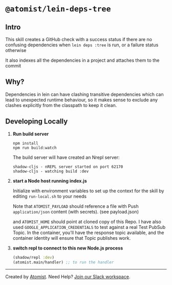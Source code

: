 # `@atomist/lein-deps-tree`

## Intro

This skill creates a GitHub check with a success status if there are no
confusing dependencies when `lein deps :tree` is run, or a failure status
otherwise

It also indexes all the dependencies in a project and attaches them to the
commit

## Why?

Dependencies in lein can have clashing transitive dependencies which can lead to
unexpected runtime behaviour, so it makes sense to exclude any clashes
explicitly from the classpath to keep it clean.

## Developing Locally

1.  **Run build server**

    ```shell
    npm install
    npm run build:watch
    ```

    The build server will have created an Nrepl server:

    ```shell
    shadow-cljs - nREPL server started on port 62170
    shadow-cljs - watching build :dev
    ```

2.  **start a Node host running index.js**

    Initialize with environment variables to set up the context for the skill by
    editing `run-local.sh` to your needs

    Note that `ATOMIST_PAYLOAD` should reference a file with Push
    `application/json` content (with secrets). (see payload.json)

    and `ATOMIST_HOME` should point at cloned copy of this Repo. I have also
    used `GOOGLE_APPLICATION_CREDENTIALS` to test against a real Test PubSub
    Topic. In the container, you'll have the response topic available, and the
    container identity will ensure that Topic publishes work.

3.  **switch repl to connect to this new Node.js process**

    ```clojure
    (shadow/repl :dev)
    (atomist.main/handler) ;; to run the handler
    ```

---

Created by [Atomist][atomist]. Need Help? [Join our Slack workspace][slack].

[atomist]: https://atomist.com/ "Atomist - How Teams Deliver Software"
[slack]: https://join.atomist.com/ "Atomist Community Slack"
